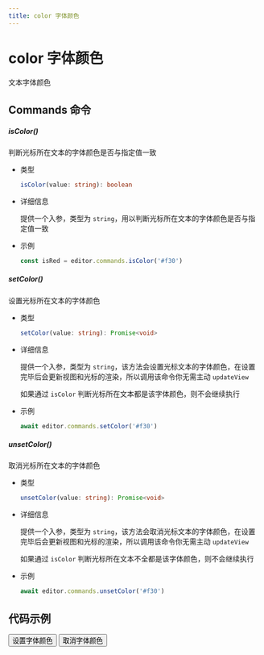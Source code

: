 ```yaml
---
title: color 字体颜色
---
```


# color 字体颜色

文本字体颜色

## Commands 命令

##### isColor()

判断光标所在文本的字体颜色是否与指定值一致

- 类型

  ```ts
  isColor(value: string): boolean
  ```

- 详细信息

  提供一个入参，类型为 `string`，用以判断光标所在文本的字体颜色是否与指定值一致

- 示例

  ```ts
  const isRed = editor.commands.isColor('#f30')
  ```

##### setColor()

设置光标所在文本的字体颜色

- 类型

  ```ts
  setColor(value: string): Promise<void>
  ```

- 详细信息

  提供一个入参，类型为 `string`，该方法会设置光标文本的字体颜色，在设置完毕后会更新视图和光标的渲染，所以调用该命令你无需主动 `updateView`

  如果通过 `isColor` 判断光标所在文本都是该字体颜色，则不会继续执行

- 示例

  ```ts
  await editor.commands.setColor('#f30')
  ```

##### unsetColor()

取消光标所在文本的字体颜色

- 类型

  ```ts
  unsetColor(value: string): Promise<void>
  ```

- 详细信息

  提供一个入参，类型为 `string`，该方法会取消光标文本的字体颜色，在设置完毕后会更新视图和光标的渲染，所以调用该命令你无需主动 `updateView`

  如果通过 `isColor` 判断光标所在文本不全都是该字体颜色，则不会继续执行

- 示例

  ```ts
  await editor.commands.unsetColor('#f30')
  ```

## 代码示例

<div style="margin:0 0 10px 0">
  <button class="demo-button" @click="editor?.commands.setColor('red')">设置字体颜色</button>
  <button class="demo-button" @click="editor?.commands.unsetColor('red')">取消字体颜色</button>
</div>
<div ref="editorRef" style="width:100%;height:100px;"></div>

<script lang="ts" setup>
  import { useData } from 'vitepress'
  import { onMounted, watch, ref, onBeforeUnmount } from "vue"
  import { Editor } from "../../../lib/kaitify-core.es.js"

  const { isDark } = useData()
  const editorRef = ref<HtmlElement | undefined>()
  const editor = ref<Editor | undefined>()

  onMounted(async ()=>{
    editor.value = await Editor.configure({
      el: editorRef.value,
      value: '我是一段文本，我是一段文本，我是一段文本，我是一段文本，我是一段文本，我是一段文本，我是一段文本，我是一段文本',
      dark: isDark.value,
      placeholder:'请输入正文...'
    })
  })

  onBeforeUnmount(()=>{
    editor.value?.destroy()
  })

  watch(()=>isDark.value,newVal=>{
    if(editor.value){
        editor.value.setDark(isDark.value)
    }
  })
</script>
